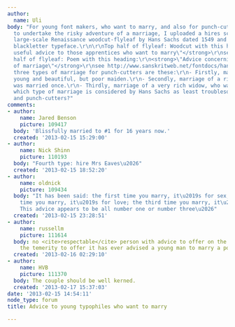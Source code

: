 ```yaml
---
author:
  name: Uli
body: "For young font makers, who want to marry, and also for punch-cutters, who want
  to undertake the risky adventure of a marriage, I uploaded a hires scan of a beautiful
  large-scale Renaissance woodcut-flyleaf by Hans Sachs dated 1549 and cut in a Schwabacher
  blackletter typeface.\r\n\r\nTop half of flyleaf: Woodcut with this heading:\r\n<strong>\"A
  useful advice to those apprentices who want to marry\"</strong>\r\nsee http://www.sanskritweb.net/fontdocs/hans-sachs-rat1.gif\r\n\r\nBottom
  half of flyleaf: Poem with this heading:\r\n<strong>\"Advice concerning three types
  of marriage\"</strong>\r\nsee http://www.sanskritweb.net/fontdocs/hans-sachs-rat2.gif\r\n\r\nThe
  three types of marriage for punch-cutters are these:\r\n- Firstly, marriage of a
  young and beautiful, but poor maiden.\r\n- Secondly, marriage of a rich widow, who
  was married once.\r\n- Thirdly, marriage of a very rich widow, who was married twice.\r\nGuess,
  which type of marriage is considered by Hans Sachs as least troublesome for font-makers
  and punch-cutters?"
comments:
- author:
    name: Jared Benson
    picture: 109417
  body: 'Blissfully married to #1 for 16 years now.'
  created: '2013-02-15 15:29:00'
- author:
    name: Nick Shinn
    picture: 110193
  body: "Fourth type: hire Mrs Eaves\u2026"
  created: '2013-02-15 18:52:20'
- author:
    name: oldnick
    picture: 109434
  body: "It has been said: the first time you marry, it\u2019s for sex; the second
    time you marry, it\u2019s for love; the third time you marry, it\u2019s for money.
    This advice appears to be all number one or number three\u2026"
  created: '2013-02-15 23:28:51'
- author:
    name: russellm
    picture: 111614
  body: no <cite>respectable</cite> person with advice to offer on the subject and
    the temerity to offer it has ever advised a young man to marry a poor maiden.
  created: '2013-02-16 02:29:10'
- author:
    name: HVB
    picture: 111370
  body: The couple should be well kerned.
  created: '2013-02-17 15:37:03'
date: '2013-02-15 14:54:11'
node_type: forum
title: Advice to young typophiles who want to marry

---
```

